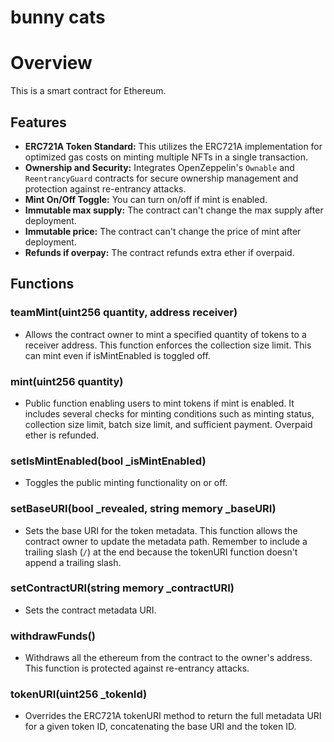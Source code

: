 # bunny cats

# Overview

This is a smart contract for Ethereum.

## Features
- **ERC721A Token Standard:** This utilizes the ERC721A implementation for optimized gas costs on minting multiple NFTs in a single transaction. 
- **Ownership and Security:** Integrates OpenZeppelin's `Ownable` and `ReentrancyGuard` contracts for secure ownership management and protection against re-entrancy attacks.
- **Mint On/Off Toggle:** You can turn on/off if mint is enabled. 
- **Immutable max supply:** The contract can't change the max supply after deployment.
- **Immutable price:** The contract can't change the price of mint after deployment.
- **Refunds if overpay:** The contract refunds extra ether if overpaid.


## Functions

### teamMint(uint256 quantity, address receiver)
- Allows the contract owner to mint a specified quantity of tokens to a receiver address. This function enforces the collection size limit. This can mint even if isMintEnabled is toggled off. 

### mint(uint256 quantity)
- Public function enabling users to mint tokens if mint is enabled. It includes several checks for minting conditions such as minting status, collection size limit, batch size limit, and sufficient payment. Overpaid ether is refunded.

### setIsMintEnabled(bool _isMintEnabled)
- Toggles the public minting functionality on or off.

### setBaseURI(bool _revealed, string memory _baseURI)
- Sets the base URI for the token metadata. This function allows the contract owner to update the metadata path. Remember to include a trailing slash (`/`) at the end because the tokenURI function doesn't append a trailing slash.

### setContractURI(string memory _contractURI)
- Sets the contract metadata URI. 

### withdrawFunds()
- Withdraws all the ethereum from the contract to the owner's address. This function is protected against re-entrancy attacks.

### tokenURI(uint256 _tokenId)
- Overrides the ERC721A tokenURI method to return the full metadata URI for a given token ID, concatenating the base URI and the token ID. 
